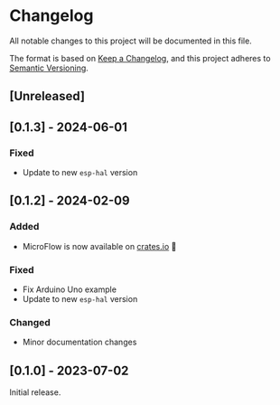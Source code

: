 # Changelog

All notable changes to this project will be documented in this file.

The format is based on [Keep a Changelog](https://keepachangelog.com/en/1.1.0/),
and this project adheres to [Semantic Versioning](https://semver.org/spec/v2.0.0.html).

## [Unreleased]

## [0.1.3] - 2024-06-01

### Fixed

- Update to new `esp-hal` version

## [0.1.2] - 2024-02-09

### Added

- MicroFlow is now available on [crates.io](https://crates.io/crates/microflow) 🎉

### Fixed

- Fix Arduino Uno example
- Update to new `esp-hal` version

### Changed

- Minor documentation changes

## [0.1.0] - 2023-07-02

Initial release.

